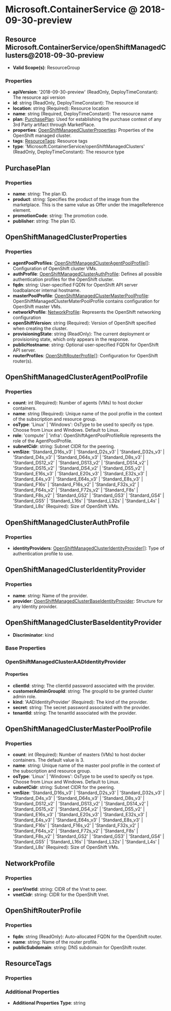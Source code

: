 # Microsoft.ContainerService @ 2018-09-30-preview

## Resource Microsoft.ContainerService/openShiftManagedClusters@2018-09-30-preview
* **Valid Scope(s)**: ResourceGroup
### Properties
* **apiVersion**: '2018-09-30-preview' (ReadOnly, DeployTimeConstant): The resource api version
* **id**: string (ReadOnly, DeployTimeConstant): The resource id
* **location**: string (Required): Resource location
* **name**: string (Required, DeployTimeConstant): The resource name
* **plan**: [PurchasePlan](#purchaseplan): Used for establishing the purchase context of any 3rd Party artifact through MarketPlace.
* **properties**: [OpenShiftManagedClusterProperties](#openshiftmanagedclusterproperties): Properties of the OpenShift managed cluster.
* **tags**: [ResourceTags](#resourcetags): Resource tags
* **type**: 'Microsoft.ContainerService/openShiftManagedClusters' (ReadOnly, DeployTimeConstant): The resource type

## PurchasePlan
### Properties
* **name**: string: The plan ID.
* **product**: string: Specifies the product of the image from the marketplace. This is the same value as Offer under the imageReference element.
* **promotionCode**: string: The promotion code.
* **publisher**: string: The plan ID.

## OpenShiftManagedClusterProperties
### Properties
* **agentPoolProfiles**: [OpenShiftManagedClusterAgentPoolProfile](#openshiftmanagedclusteragentpoolprofile)[]: Configuration of OpenShift cluster VMs.
* **authProfile**: [OpenShiftManagedClusterAuthProfile](#openshiftmanagedclusterauthprofile): Defines all possible authentication profiles for the OpenShift cluster.
* **fqdn**: string: User-specified FQDN for OpenShift API server loadbalancer internal hostname.
* **masterPoolProfile**: [OpenShiftManagedClusterMasterPoolProfile](#openshiftmanagedclustermasterpoolprofile): OpenShiftManagedClusterMaterPoolProfile contains configuration for OpenShift master VMs.
* **networkProfile**: [NetworkProfile](#networkprofile): Represents the OpenShift networking configuration
* **openShiftVersion**: string (Required): Version of OpenShift specified when creating the cluster.
* **provisioningState**: string (ReadOnly): The current deployment or provisioning state, which only appears in the response.
* **publicHostname**: string: Optional user-specified FQDN for OpenShift API server.
* **routerProfiles**: [OpenShiftRouterProfile](#openshiftrouterprofile)[]: Configuration for OpenShift router(s).

## OpenShiftManagedClusterAgentPoolProfile
### Properties
* **count**: int (Required): Number of agents (VMs) to host docker containers.
* **name**: string (Required): Unique name of the pool profile in the context of the subscription and resource group.
* **osType**: 'Linux' | 'Windows': OsType to be used to specify os type. Choose from Linux and Windows. Default to Linux.
* **role**: 'compute' | 'infra': OpenShiftAgentPoolProfileRole represents the role of the AgentPoolProfile.
* **subnetCidr**: string: Subnet CIDR for the peering.
* **vmSize**: 'Standard_D16s_v3' | 'Standard_D2s_v3' | 'Standard_D32s_v3' | 'Standard_D4s_v3' | 'Standard_D64s_v3' | 'Standard_D8s_v3' | 'Standard_DS12_v2' | 'Standard_DS13_v2' | 'Standard_DS14_v2' | 'Standard_DS15_v2' | 'Standard_DS4_v2' | 'Standard_DS5_v2' | 'Standard_E16s_v3' | 'Standard_E20s_v3' | 'Standard_E32s_v3' | 'Standard_E4s_v3' | 'Standard_E64s_v3' | 'Standard_E8s_v3' | 'Standard_F16s' | 'Standard_F16s_v2' | 'Standard_F32s_v2' | 'Standard_F64s_v2' | 'Standard_F72s_v2' | 'Standard_F8s' | 'Standard_F8s_v2' | 'Standard_GS2' | 'Standard_GS3' | 'Standard_GS4' | 'Standard_GS5' | 'Standard_L16s' | 'Standard_L32s' | 'Standard_L4s' | 'Standard_L8s' (Required): Size of OpenShift VMs.

## OpenShiftManagedClusterAuthProfile
### Properties
* **identityProviders**: [OpenShiftManagedClusterIdentityProvider](#openshiftmanagedclusteridentityprovider)[]: Type of authentication profile to use.

## OpenShiftManagedClusterIdentityProvider
### Properties
* **name**: string: Name of the provider.
* **provider**: [OpenShiftManagedClusterBaseIdentityProvider](#openshiftmanagedclusterbaseidentityprovider): Structure for any Identity provider.

## OpenShiftManagedClusterBaseIdentityProvider
* **Discriminator**: kind

### Base Properties
### OpenShiftManagedClusterAADIdentityProvider
#### Properties
* **clientId**: string: The clientId password associated with the provider.
* **customerAdminGroupId**: string: The groupId to be granted cluster admin role.
* **kind**: 'AADIdentityProvider' (Required): The kind of the provider.
* **secret**: string: The secret password associated with the provider.
* **tenantId**: string: The tenantId associated with the provider.


## OpenShiftManagedClusterMasterPoolProfile
### Properties
* **count**: int (Required): Number of masters (VMs) to host docker containers. The default value is 3.
* **name**: string: Unique name of the master pool profile in the context of the subscription and resource group.
* **osType**: 'Linux' | 'Windows': OsType to be used to specify os type. Choose from Linux and Windows. Default to Linux.
* **subnetCidr**: string: Subnet CIDR for the peering.
* **vmSize**: 'Standard_D16s_v3' | 'Standard_D2s_v3' | 'Standard_D32s_v3' | 'Standard_D4s_v3' | 'Standard_D64s_v3' | 'Standard_D8s_v3' | 'Standard_DS12_v2' | 'Standard_DS13_v2' | 'Standard_DS14_v2' | 'Standard_DS15_v2' | 'Standard_DS4_v2' | 'Standard_DS5_v2' | 'Standard_E16s_v3' | 'Standard_E20s_v3' | 'Standard_E32s_v3' | 'Standard_E4s_v3' | 'Standard_E64s_v3' | 'Standard_E8s_v3' | 'Standard_F16s' | 'Standard_F16s_v2' | 'Standard_F32s_v2' | 'Standard_F64s_v2' | 'Standard_F72s_v2' | 'Standard_F8s' | 'Standard_F8s_v2' | 'Standard_GS2' | 'Standard_GS3' | 'Standard_GS4' | 'Standard_GS5' | 'Standard_L16s' | 'Standard_L32s' | 'Standard_L4s' | 'Standard_L8s' (Required): Size of OpenShift VMs.

## NetworkProfile
### Properties
* **peerVnetId**: string: CIDR of the Vnet to peer.
* **vnetCidr**: string: CIDR for the OpenShift Vnet.

## OpenShiftRouterProfile
### Properties
* **fqdn**: string (ReadOnly): Auto-allocated FQDN for the OpenShift router.
* **name**: string: Name of the router profile.
* **publicSubdomain**: string: DNS subdomain for OpenShift router.

## ResourceTags
### Properties
### Additional Properties
* **Additional Properties Type**: string

